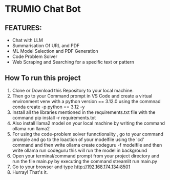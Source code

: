 # TRUMIO Chat Bot     

        
## FEATURES:       

+ Chat with LLM
+ Summarisation Of URL and PDF
+ ML Model Selection and PDF Generation
+ Code Problem Solver
+ Web Scraping and Searching for a specific text or pattern    

## How To run this project

1. Clone or Download this Repository to your local machine.
2. Then go to your Command prompt in VS Code and create a virtual environment venv with a python version == 3.12.0 using the commnad conda create -p python == 3.12 -y
3. Install all the libraries mentioned in the requirements.txt file with the command pip install -r requirements.txt
4. Also install llama2 model on your local machine by writing the command ollama run llama2
5. For using the code-problem solver funnctionality , go to your command promple and go to the loaction of your modelfile using the 'cd' command and then write ollama create codeguru -f modelfile and then write ollama run codeguru this will run the model in background
6. Open your terminal/command prompt from your project directory and run the file main.py by executing the command streamlit run main.py
7. Go to your browser and type http://192.168.174.134:8501
8. Hurray! That's it.
